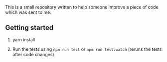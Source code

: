 This is a small repository written to help someone improve a piece of code which was sent to me.

## Getting started

1. yarn install

2. Run the tests using `npm run test` or `npm run test:watch` (reruns the tests after code changes)
